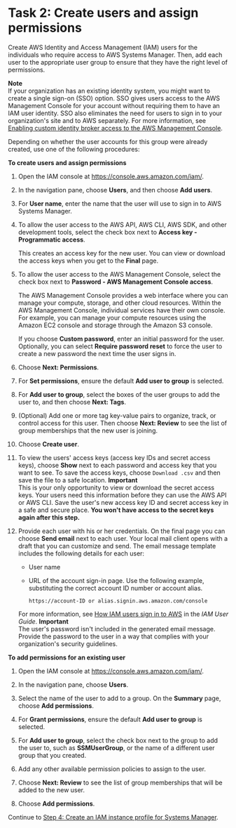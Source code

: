 # Task 2: Create users and assign permissions<a name="setup-create-users-nonadmin-users"></a>

Create AWS Identity and Access Management \(IAM\) users for the individuals who require access to AWS Systems Manager\. Then, add each user to the appropriate user group to ensure that they have the right level of permissions\. 

**Note**  
If your organization has an existing identity system, you might want to create a single sign\-on \(SSO\) option\. SSO gives users access to the AWS Management Console for your account without requiring them to have an IAM user identity\. SSO also eliminates the need for users to sign in to your organization's site and to AWS separately\. For more information, see [Enabling custom identity broker access to the AWS Management Console](https://docs.aws.amazon.com/IAM/latest/UserGuide/id_roles_providers_enable-console-custom-url.html)\.

Depending on whether the user accounts for this group were already created, use one of the following procedures:

**To create users and assign permissions**

1. Open the IAM console at [https://console\.aws\.amazon\.com/iam/](https://console.aws.amazon.com/iam/)\.

1. In the navigation pane, choose **Users**, and then choose **Add users**\.

1. For **User name**, enter the name that the user will use to sign in to AWS Systems Manager\.

1. To allow the user access to the AWS API, AWS CLI, AWS SDK, and other development tools, select the check box next to **Access key \- Programmatic access**\.

   This creates an access key for the new user\. You can view or download the access keys when you get to the **Final** page\. 

1. To allow the user access to the AWS Management Console, select the check box next to **Password \- AWS Management Console access**\. 

   The AWS Management Console provides a web interface where you can manage your compute, storage, and other cloud resources\. Within the AWS Management Console, individual services have their own console\. For example, you can manage your compute resources using the Amazon EC2 console and storage through the Amazon S3 console\.

   If you choose **Custom password**, enter an initial password for the user\. Optionally, you can select **Require password reset** to force the user to create a new password the next time the user signs in\.

1. Choose **Next: Permissions**\.

1. For **Set permissions**, ensure the default **Add user to group** is selected\.

1. For **Add user to group**, select the boxes of the user groups to add the user to, and then choose **Next: Tags**\.

1. \(Optional\) Add one or more tag key\-value pairs to organize, track, or control access for this user\. Then choose **Next: Review** to see the list of group memberships that the new user is joining\. 

1. Choose **Create user**\.

1. To view the users' access keys \(access key IDs and secret access keys\), choose **Show** next to each password and access key that you want to see\. To save the access keys, choose `Download .csv` and then save the file to a safe location\.
**Important**  
This is your only opportunity to view or download the secret access keys\. Your users need this information before they can use the AWS API or AWS CLI\. Save the user's new access key ID and secret access key in a safe and secure place\. **You won't have access to the secret keys again after this step\.**

1. Provide each user with his or her credentials\. On the final page you can choose **Send email** next to each user\. Your local mail client opens with a draft that you can customize and send\. The email message template includes the following details for each user:
   + User name
   + URL of the account sign\-in page\. Use the following example, substituting the correct account ID number or account alias\.

     ```
     https://account-ID or alias.signin.aws.amazon.com/console
     ```

   For more information, see [How IAM users sign in to AWS](https://docs.aws.amazon.com/IAM/latest/UserGuide/id_users_sign-in.html) in the *IAM User Guide*\.
**Important**  
The user's password isn't included in the generated email message\. Provide the password to the user in a way that complies with your organization's security guidelines\.

**To add permissions for an existing user**

1. Open the IAM console at [https://console\.aws\.amazon\.com/iam/](https://console.aws.amazon.com/iam/)\.

1. In the navigation pane, choose **Users**\.

1. Select the name of the user to add to a group\. On the **Summary** page, choose **Add permissions**\.

1. For **Grant permissions**, ensure the default **Add user to group** is selected\.

1. For **Add user to group**, select the check box next to the group to add the user to, such as **SSMUserGroup**, or the name of a different user group that you created\.

1. Add any other available permission policies to assign to the user\.

1. Choose **Next: Review** to see the list of group memberships that will be added to the new user\.

1. Choose **Add permissions**\.

Continue to [Step 4: Create an IAM instance profile for Systems Manager](setup-instance-profile.md)\.